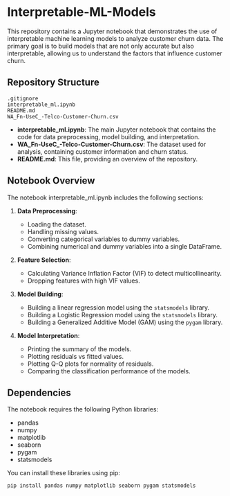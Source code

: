 # Interpretable-ML-Models

This repository contains a Jupyter notebook that demonstrates the use of interpretable machine learning models to analyze customer churn data. The primary goal is to build models that are not only accurate but also interpretable, allowing us to understand the factors that influence customer churn.

## Repository Structure

```
.gitignore
interpretable_ml.ipynb
README.md
WA_Fn-UseC_-Telco-Customer-Churn.csv
```

- **interpretable_ml.ipynb**: The main Jupyter notebook that contains the code for data preprocessing, model building, and interpretation.
- **WA_Fn-UseC_-Telco-Customer-Churn.csv**: The dataset used for analysis, containing customer information and churn status.
- **README.md**: This file, providing an overview of the repository.

## Notebook Overview

The notebook interpretable_ml.ipynb includes the following sections:

1. **Data Preprocessing**:
   - Loading the dataset.
   - Handling missing values.
   - Converting categorical variables to dummy variables.
   - Combining numerical and dummy variables into a single DataFrame.

2. **Feature Selection**:
   - Calculating Variance Inflation Factor (VIF) to detect multicollinearity.
   - Dropping features with high VIF values.

3. **Model Building**:
   - Building a linear regression model using the `statsmodels` library.
   - Building a Logistic Regression model using the `statsmodels` library.
   - Building a Generalized Additive Model (GAM) using the `pygam` library.

4. **Model Interpretation**:
   - Printing the summary of the models.
   - Plotting residuals vs fitted values.
   - Plotting Q-Q plots for normality of residuals.
   - Comparing the classification performance of the models.

## Dependencies

The notebook requires the following Python libraries:

- pandas
- numpy
- matplotlib
- seaborn
- pygam
- statsmodels

You can install these libraries using pip:
```sh
pip install pandas numpy matplotlib seaborn pygam statsmodels
```